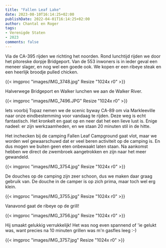 ```yaml
---
title: "Fallen Leaf Lake"
date: 2023-08-10T16:14:25+02:00
publishDate: 2022-04-01T16:14:25+02:00
author: Chantal en Roger
tags:
- Verenigde Staten
- 2023
comments: false
---
```


Via de CA-395 rijden we richting het noorden. Rond lunchtijd rijden we door het pitoreske dorpje Bridgeport. Van de 553 inwoners is in ieder geval een meneer slager, en nog wel een goede ook. We kopen er een ribeye steak en een heerlijk broodje pulled chicken.

{{< imgproc "images/IMG_3748.jpg" Resize "1024x r0" >}}

Halverwege Bridgeport en Walker lunchen we aan de Walker River.

{{< imgproc "images/IMG_7496.JPG" Resize "1024x r0" >}}

Iets voorbij Topaz nemen we de scenic byway CA-89 om via Markleeville naar onze eindbestemming voor vandaag te rijden. Deze weg is echt fantastisch. Het kronkelt en gaat op en neer dat het een lieve lust is. Enige nadeel: er zijn werkzaamheden, en we staan 20 minuten stil in de hitte.

Het inchecken bij de camping Fallen Leaf Campground gaat vlot, maar we worden wel gewaarschuwd dat er veel beren activiteit op de camping is. En dus mogen we buiten geen eten onbewaakt laten staan. Na aankomst hebben we direct de zwembroek aangetrokken en zijn naar het meer gewandeld.

{{< imgproc "images/IMG_3754.jpg" Resize "1024x r0" >}}

De douches op de camping zijn zeer schoon, dus we maken daar graag gebruik van. De douche in de camper is op zich prima, maar toch wel erg klein.

{{< imgproc "images/IMG_3755.jpg" Resize "1024x r0" >}}

Vanavond gaat de ribeye op de grill!

{{< imgproc "images/IMG_3756.jpg" Resize "1024x r0" >}}

Hij smaakt gelukkig verrukkelijk! Het was nog even spannend of 'ie gelukt was, want precies na 10 minuten grillen was m'n gasfles leeg :-)

{{< imgproc "images/IMG_3757.jpg" Resize "1024x r0" >}}
